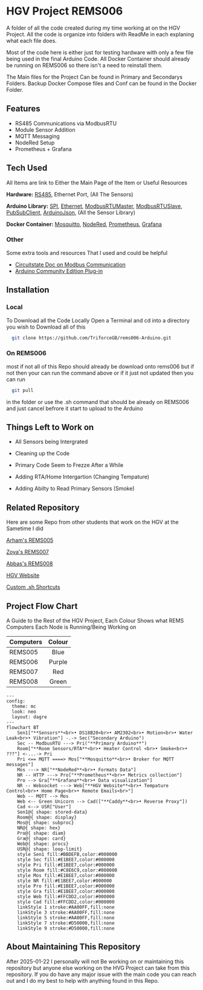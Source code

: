 
# HGV Project REMS006 
A folder of all the code created during my time working at on the HGV Project. All the code is organize into folders with ReadMe in each explaning what each file does. 

Most of the code here is either just for testing hardware with only a few file being used in the final Arduino Code. All Docker Container should already be running on REMS006 so there isn't a need to reinstall them.

The Main files for the Project Can be found in Primary and Secondarys Folders. Backup Docker Compose files and Conf can be found in the Docker Folder.
## Features

- RS485 Communications via ModbusRTU
- Module Sensor Addition 
- MQTT Messaging 
- NodeRed Setup
- Prometheus + Grafana


## Tech Used
All Items are link to Either the Main Page of the Item or Useful Resources

**Hardware:** 
[RS485](www.circuitstate.com/tutorials/what-is-rs-485-how-to-use-max485-with-arduino-for-reliable-long-distance-serial-communication/), 
Ethernet Port, 
(All The Sensors) 

**Arduino Library:** 
[SPI](https://docs.arduino.cc/learn/communication/spi/), 
[Ethernet](https://docs.arduino.cc/libraries/ethernet/), 
[ModbusRTUMaster](https://github.com/CMB27/ModbusRTUMaster), [ModbusRTUSlave](https://github.com/CMB27/ModbusRTUSlave), [PubSubClient](https://github.com/knolleary/pubsubclient), 
[ArduinoJson](https://arduinojson.org/), 
(All the Sensor Library)

**Docker Container:** 
[Mosquitto](https://github.com/sukesh-ak/setup-mosquitto-with-docker), 
[NodeRed](https://nodered.org/), 
[Prometheus](https://prometheus.io/), 
[Grafana](https://grafana.com/)

### Other
Some extra tools and resources That I used and could be helpful 
- [Circuitstate Doc on Modbus Communication](https://www.circuitstate.com/tutorials/what-is-modbus-communication-protocol-and-how-to-implement-modbus-rtu-with-arduino/)
- [Arduino Community Edition Plug-in](https://marketplace.visualstudio.com/items?itemName=vscode-arduino.vscode-arduino-community) 
## Installation
### Local
To Download all the Code Locally Open a Terminal and cd into a directory you wish to Download all of this  

```bash
  git clone https://github.com/TriforceGB/rems006-Arduino.git
```

### On REMS006
most if not all of this Repo should already be download onto rems006 but if not then your can run the command above or if it just not updated then you can run 

```bash
  git pull
```
in the folder or use the .sh command that should be already on REMS006 and just cancel befrore it start to upload to the Arduino 
## Things Left to Work on

- All Sensors being Intergrated

- Cleaning up the Code

- Primary Code Seem to Frezze After a While

- Adding RTA/Home Intergartion (Changing Tempature)

- Adding Abilty to Read Primary Sensors (Smoke)


## Related Repository
Here are some Repo from other students that work on the HGV at the Sametime I did

[Arham's REMS005](https://github.com/HammyTheWammy/rems005)

[Zoya's REMS007](https://github.com/ElectricCornstarch/rems007)

[Abbas's REMS008](https://github.com/abbashaider1444/rems008)

[HGV Website](https://github.com/TriforceGB/HGV-Webapp)

[Custom .sh Shortcuts](https://github.com/TriforceGB/custom.sh-shortcuts)


## Project Flow Chart
A Guide to the Rest of the HGV Project, Each Colour Shows what REMS Computers Each Node is Running/Being Working on


| Computers     | Colour        |
| ------------- |:-------------:|
| REMS005       | Blue          |
| REMS006       | Purple        |
| REMS007       | Red           |
| REMS008       | Green         |
 
```mermaid
---
config:
  theme: mc
  look: neo
  layout: dagre
---
flowchart BT
    Sen1["**Sensors**<br>• DS18B20<br>• AM2302<br>• Motion<br>• Water Leak<br>• Vibration"] -.-> Sec("Secondary Arduino")
    Sec -- ModbusRTU ---> Pri("**Primary Arduino**")
    Room["**Room Sensors/RTA**<br>• Heater Control <br>• Smoke<br>• ???"] <-...-> Pri
    Pri <== MQTT ====> Mos["**Mosquitto**<br>• Broker for MQTT messages"]
    Mos ---> NR["**NodeRed**<br>• Formats Data"]
    NR -- HTTP ---> Pro["**Prometheus**<br>• Metrics collection"]
    Pro --> Gra["**Grafana**<br>• Data visualization"]
    NR -- Websocket ---> Web["**HGV Website**<br>• Tempature Control<br>• Home Page<br>• Remote Emails<br>"]
    Web -- MQTT --> Mos
    Web <-- Green Unicorn --> Cad(["**Caddy**<br>• Reverse Proxy"])
    Cad <--> USR["User"]
    Sen1@{ shape: stored-data}
    Room@{ shape: display}
    Mos@{ shape: subproc}
    NR@{ shape: hex}
    Pro@{ shape: diam}
    Gra@{ shape: card}
    Web@{ shape: procs}
    USR@{ shape: loop-limit}
    style Sen1 fill:#BBDEFB,color:#000000
    style Sec fill:#E1BEE7,color:#000000
    style Pri fill:#E1BEE7,color:#000000
    style Room fill:#C8E6C9,color:#000000
    style Mos fill:#E1BEE7,color:#000000
    style NR fill:#E1BEE7,color:#000000
    style Pro fill:#E1BEE7,color:#000000
    style Gra fill:#E1BEE7,color:#000000
    style Web fill:#FFCDD2,color:#000000
    style Cad fill:#FFCDD2,color:#000000
    linkStyle 1 stroke:#AA00FF,fill:none
    linkStyle 3 stroke:#AA00FF,fill:none
    linkStyle 5 stroke:#AA00FF,fill:none
    linkStyle 7 stroke:#D50000,fill:none
    linkStyle 9 stroke:#D50000,fill:none
```

## About Maintaining This Repository
After 2025-01-22 I personally will not Be working on or maintaining this repository but anyone else working on the HVG Project can take from this repository. If you do have any major issue with the main code you can reach out and I do my best to help with anything found in this Repo.  
